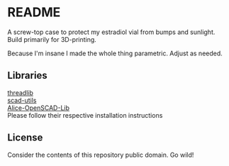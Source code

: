 # README

A screw-top case to protect my estradiol vial from bumps and sunlight. Build primarily for 3D-printing.

Because I'm insane I made the whole thing parametric. Adjust as needed.

## Libraries
[threadlib](https://github.com/adrianschlatter/threadlib)  
[scad-utils](https://github.com/openscad/scad-utils)  
[Alice-OpenSCAD-Lib](https://github.com/Wuppdich/Alice-OpenSCAD-Lib)  
Please follow their respective installation instructions

## License
Consider the contents of this repository public domain. Go wild!